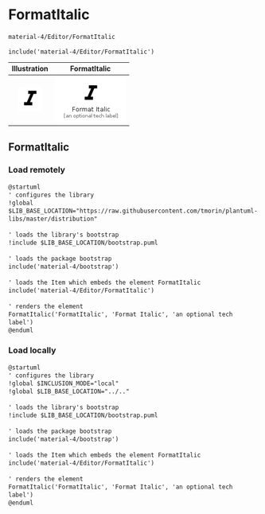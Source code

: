 # FormatItalic


```text
material-4/Editor/FormatItalic
```

```text
include('material-4/Editor/FormatItalic')
```



| Illustration | FormatItalic |
| :---: | :---: |
| ![illustration for Illustration](../../material-4/Editor/FormatItalic.png) | ![illustration for FormatItalic](../../material-4/Editor/FormatItalic.Local.png) |




## FormatItalic

### Load remotely
```plantuml
@startuml
' configures the library
!global $LIB_BASE_LOCATION="https://raw.githubusercontent.com/tmorin/plantuml-libs/master/distribution"

' loads the library's bootstrap
!include $LIB_BASE_LOCATION/bootstrap.puml

' loads the package bootstrap
include('material-4/bootstrap')

' loads the Item which embeds the element FormatItalic
include('material-4/Editor/FormatItalic')

' renders the element
FormatItalic('FormatItalic', 'Format Italic', 'an optional tech label')
@enduml
```

### Load locally
```plantuml
@startuml
' configures the library
!global $INCLUSION_MODE="local"
!global $LIB_BASE_LOCATION="../.."

' loads the library's bootstrap
!include $LIB_BASE_LOCATION/bootstrap.puml

' loads the package bootstrap
include('material-4/bootstrap')

' loads the Item which embeds the element FormatItalic
include('material-4/Editor/FormatItalic')

' renders the element
FormatItalic('FormatItalic', 'Format Italic', 'an optional tech label')
@enduml
```

